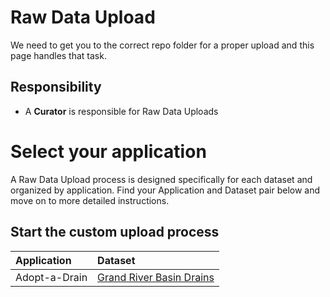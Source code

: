 # Raw Data Upload
We need to get you to the correct repo folder for a proper upload and this page handles that task.

## Responsibility
* A **Curator** is responsible for Raw Data Uploads

# Select your application
A Raw Data Upload process is designed specifically for each dataset and organized by application. Find your Application and Dataset pair below and move on to more detailed instructions.

## Start the custom upload process
|  Application  | Dataset |
| :- | :- |
| Adopt-a-Drain | [Grand River Basin Drains](adopt-a-drain/) |
